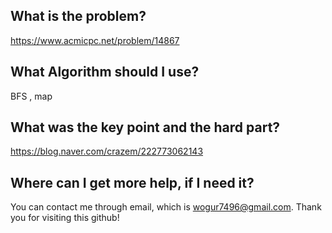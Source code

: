 ## What is the problem?

<https://www.acmicpc.net/problem/14867>

## What Algorithm should I use?

BFS , map

## What was the key point and the hard part?

https://blog.naver.com/crazem/222773062143

## Where can I get more help, if I need it?

You can contact me through email, which is wogur7496@gmail.com.
Thank you for visiting this github!

